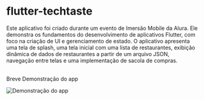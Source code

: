 # flutter-techtaste

Este aplicativo foi criado durante um evento de Imersão Mobile da Alura. Ele demonstra os fundamentos do desenvolvimento de aplicativos Flutter, com foco na criação de UI e gerenciamento de estado. O aplicativo apresenta uma tela de splash, uma tela inicial com uma lista de restaurantes, exibição dinâmica de dados de restaurantes a partir de um arquivo JSON, navegação entre telas e uma implementação de sacola de compras.

</br>
Breve Demonstração do app

![Demonstração do app](./vídeo_app_flutter_techtaste.gif)
